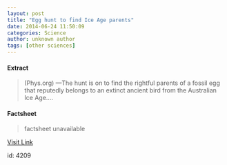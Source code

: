 ```yaml
---
layout: post
title: "Egg hunt to find Ice Age parents"
date: 2014-06-24 11:50:09
categories: Science
author: unknown author
tags: [other sciences]
---
```



#### Extract
>(Phys.org) —The hunt is on to find the rightful parents of a fossil egg that reputedly belongs to an extinct ancient bird from the Australian Ice Age....

#### Factsheet
>factsheet unavailable

[Visit Link](http://phys.org/news322813473.html)

id:    4209


